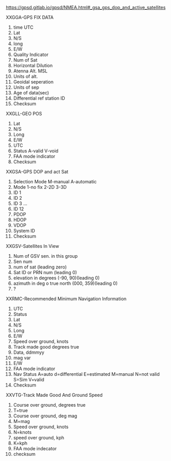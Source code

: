 https://gpsd.gitlab.io/gpsd/NMEA.html#_gsa_gps_dop_and_active_satellites

XXGGA-GPS FIX DATA
1. time UTC
2. Lat
3. N/S
4. long
5. E/W
6. Quality Indicator
7. Num of Sat
8. Horizontal Dilution
9. Atenna Alt. MSL
10. Units of alt.
11. Geoidal seperation
12. Units of sep
13. Age of data(sec)
14. Differential ref station ID
15. Checksum

XXGLL-GEO POS
1. Lat
2. N/S
3. Long
4. E/W
5. UTC
6. Status A-valid V-void
7. FAA mode indicator
8. Checksum

XXGSA-GPS DOP and act Sat
1. Selection Mode M-manual A-automatic
2. Mode 1-no fix 2-2D 3-3D
3. ID 1
4. ID 2
5. ID 3
...
14. ID 12
15. PDOP
16. HDOP
17. VDOP
18. System ID
19. Checksum

XXGSV-Satellites In View
1. Num of GSV sen. in this group
2. Sen num
3. num of sat (leading zero)
4. Sat ID or PRN num (leading 0)
5. elevation in degrees (-90, 90)(leading 0)
6. azimuth in deg o true north (000, 359)(leading 0)
7. ?

XXRMC-Recommended Minimum Navigation Information
1. UTC
2. Status
3. Lat
4. N/S
5. Long
6. E/W
7. Speed over ground, knots
8. Track made good degrees true
9. Data, ddmmyy
10. mag var
11. E/W
12. FAA mode indicator
13. Nav Status A=auto d=differential E=estimated M=manual N=not valid S=Sim V=valid
14. Checksum

XXVTG-Track Made Good And Ground Speed
1. Course over ground, degrees true
2. T=true
3. Course over ground, deg mag
4. M=mag
5. Speed over ground, knots
6. N=knots
7. speed over ground, kph
8. K=kph
9. FAA mode indecator
10. checksum

